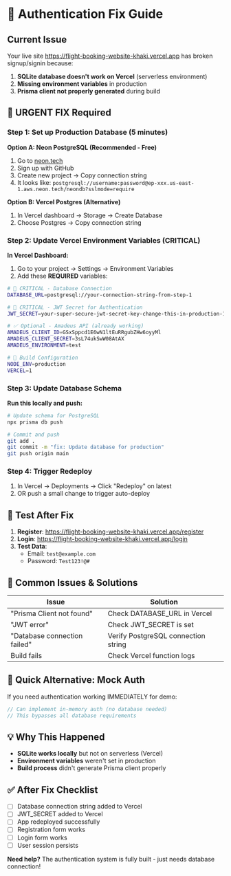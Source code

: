# 🚨 Authentication Fix Guide

## Current Issue
Your live site https://flight-booking-website-khaki.vercel.app has broken signup/signin because:
1. **SQLite database doesn't work on Vercel** (serverless environment)
2. **Missing environment variables** in production
3. **Prisma client not properly generated** during build

## 🎯 URGENT FIX Required

### Step 1: Set up Production Database (5 minutes)

**Option A: Neon PostgreSQL (Recommended - Free)**
1. Go to [neon.tech](https://neon.tech) 
2. Sign up with GitHub
3. Create new project → Copy connection string
4. It looks like: `postgresql://username:password@ep-xxx.us-east-1.aws.neon.tech/neondb?sslmode=require`

**Option B: Vercel Postgres (Alternative)**
1. In Vercel dashboard → Storage → Create Database
2. Choose Postgres → Copy connection string

### Step 2: Update Vercel Environment Variables (CRITICAL)

**In Vercel Dashboard:**
1. Go to your project → Settings → Environment Variables
2. Add these **REQUIRED** variables:

```bash
# 🔴 CRITICAL - Database Connection
DATABASE_URL=postgresql://your-connection-string-from-step-1

# 🔴 CRITICAL - JWT Secret for Authentication  
JWT_SECRET=your-super-secure-jwt-secret-key-change-this-in-production-12345

# ✅ Optional - Amadeus API (already working)
AMADEUS_CLIENT_ID=GSxSppcd1E6wN1ltEuRRgubZHw6oyyMl
AMADEUS_CLIENT_SECRET=3sL74ukSwW08AtAX
AMADEUS_ENVIRONMENT=test

# 🔧 Build Configuration
NODE_ENV=production
VERCEL=1
```

### Step 3: Update Database Schema

**Run this locally and push:**
```bash
# Update schema for PostgreSQL
npx prisma db push

# Commit and push
git add .
git commit -m "fix: Update database for production"
git push origin main
```

### Step 4: Trigger Redeploy

1. In Vercel → Deployments → Click "Redeploy" on latest
2. OR push a small change to trigger auto-deploy

## 🧪 Test After Fix

1. **Register**: https://flight-booking-website-khaki.vercel.app/register
2. **Login**: https://flight-booking-website-khaki.vercel.app/login
3. **Test Data**:
   - Email: `test@example.com`
   - Password: `Test123!@#`

## 🐛 Common Issues & Solutions

| Issue | Solution |
|-------|----------|
| "Prisma Client not found" | Check DATABASE_URL in Vercel |
| "JWT error" | Check JWT_SECRET is set |
| "Database connection failed" | Verify PostgreSQL connection string |
| Build fails | Check Vercel function logs |

## 🔧 Quick Alternative: Mock Auth

If you need authentication working IMMEDIATELY for demo:

```javascript
// Can implement in-memory auth (no database needed)
// This bypasses all database requirements
```

## 💡 Why This Happened

- **SQLite works locally** but not on serverless (Vercel)
- **Environment variables** weren't set in production
- **Build process** didn't generate Prisma client properly

## ✅ After Fix Checklist

- [ ] Database connection string added to Vercel
- [ ] JWT_SECRET added to Vercel
- [ ] App redeployed successfully
- [ ] Registration form works
- [ ] Login form works
- [ ] User session persists

**Need help?** The authentication system is fully built - just needs database connection!
